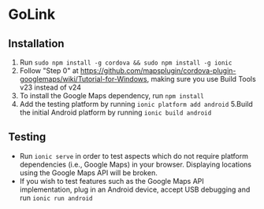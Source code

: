 # GoLink

## Installation
1. Run `sudo npm install -g cordova && sudo npm install -g ionic`
2. Follow "Step 0" at https://github.com/mapsplugin/cordova-plugin-googlemaps/wiki/Tutorial-for-Windows, making sure you use Build Tools v23 instead of v24
3. To install the Google Maps dependency, run `npm install`
4. Add the testing platform by running `ionic platform add android`
5.Build the initial Android platform by running `ionic build android`

## Testing
- Run `ionic serve` in order to test aspects which do not require platform dependencies (i.e., Google Maps) in your browser. Displaying locations using the Google Maps API will be broken. 
- If you wish to test features such  as 
the Google Maps API implementation, plug in an Android device, accept USB debugging and run `ionic run android`
